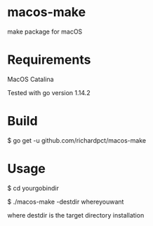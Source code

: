 # macos-make
make package for macOS

# Requirements
MacOS Catalina

Tested with go version 1.14.2

# Build
$ go get -u github.com/richardpct/macos-make

# Usage
$ cd yourgobindir

$ ./macos-make -destdir whereyouwant

where destdir is the target directory installation
